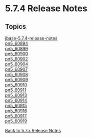 # 5.7.4 Release Notes

<PageHeader />

## Topics

[jbase-5.7.4-release-notes](./jbase-5.7.4-release-notes)  
[pn5_60894](./pn5_60894)  
[pn5_60899](./pn5_60899)  
[pn5_60900](./pn5_60900)  
[pn5_60902](./pn5_60902)  
[pn5_60904](./pn5_60904)  
[pn5_60907](./pn5_60907)  
[pn5_60908](./pn5_60908)  
[pn5_60909](./pn5_60909)  
[pn5_60910](./pn5_60910)  
[pn5_60911](./pn5_60911)  
[pn5_60913](./pn5_60913)  
[pn5_60914](./pn5_60914)  
[pn5_60915](./pn5_60915)  
[pn5_60916](./pn5_60916)  
[pn5_60917](./pn5_60917)  
[pn5_60919](./pn5_60919)  

[Back to 5.7.x Release Notes](./../README.md)

<PageFooter />
